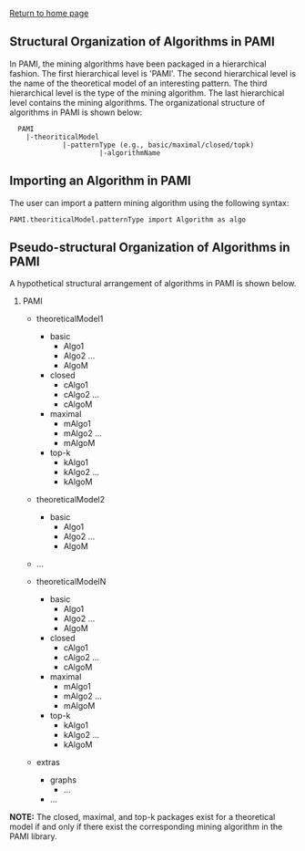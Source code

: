 [Return to home page](index.html)

## Structural Organization  of Algorithms in PAMI

In PAMI, the mining algorithms have been packaged in a hierarchical fashion. The first hierarchical level is 'PAMI'.
The second hierarchical level is the name of the theoretical model of an interesting pattern. The third hierarchical level is the type of the mining algorithm.
The last hierarchical level contains the mining algorithms. The organizational structure of algorithms in PAMI is shown below:

      PAMI
        |-theoriticalModel
                 |-patternType (e.g., basic/maximal/closed/topk)
                          |-algorithmName
                          

## Importing an Algorithm in PAMI

The user can import a pattern mining algorithm using the following syntax:

    PAMI.theoriticalModel.patternType import Algorithm as algo


## Pseudo-structural Organization of Algorithms in PAMI
A hypothetical structural arrangement of algorithms in PAMI is shown below.

1. PAMI
    * theoreticalModel1
        * basic
            * Algo1
            * Algo2
              ...
            * AlgoM
        * closed
            * cAlgo1
            * cAlgo2 ...
            * cAlgoM
        * maximal
            * mAlgo1
            * mAlgo2 ...
            * mAlgoM
        * top-k
            * kAlgo1
            * kAlgo2 ...
            * kAlgoM
    * theoreticalModel2
        * basic
            * Algo1
            * Algo2
              ...
            * AlgoM

    * ...
    * theoreticalModelN
        * basic
            * Algo1
            * Algo2
              ...
            * AlgoM
        * closed
            * cAlgo1
            * cAlgo2 ...
            * cAlgoM
        * maximal
            * mAlgo1
            * mAlgo2 ...
            * mAlgoM
        * top-k
            * kAlgo1
            * kAlgo2 ...
            * kAlgoM
    * extras
      * graphs
        * ...
      * ...

**NOTE:**  The  closed, maximal, and top-k packages exist for a theoretical model if and only if there exist the corresponding mining algorithm in the PAMI library. 
